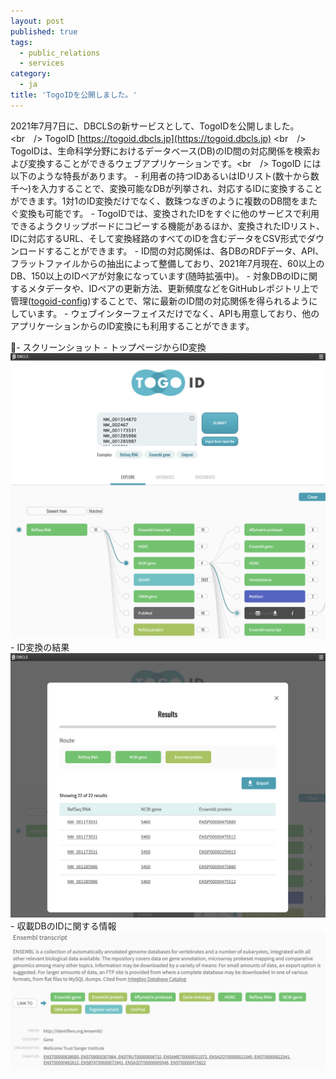 ```yaml
---
layout: post
published: true
tags:
  - public_relations
  - services
category:
  - ja
title: 'TogoIDを公開しました。'
---
```

2021年7月7日に、DBCLSの新サービスとして、TogoIDを公開しました。
<br　/>
TogoID
[https://togoid.dbcls.jp](https://togoid.dbcls.jp)
<br　/>
TogoIDは、生命科学分野におけるデータベース(DB)のID間の対応関係を検索および変換することができるウェブアプリケーションです。<br　/>
TogoID には以下のような特長があります。
    - 利用者の持つIDあるいはIDリスト(数十から数千〜)を入力することで、変換可能なDBが列挙され、対応するIDに変換することができます。1対1のID変換だけでなく、数珠つなぎのように複数のDB間をまたぐ変換も可能です。
    - TogoIDでは、変換されたIDをすぐに他のサービスで利用できるようクリップボードにコピーする機能があるほか、変換されたIDリスト、IDに対応するURL、そして変換経路のすべてのIDを含むデータをCSV形式でダウンロードすることができます。
    - ID間の対応関係は、各DBのRDFデータ、API、フラットファイルからの抽出によって整備しており、2021年7月現在、60以上のDB、150以上のIDペアが対象になっています(随時拡張中)。
    - 対象DBのIDに関するメタデータや、IDペアの更新方法、更新頻度などをGitHubレポジトリ上で管理([togoid-config](https://github.com/dbcls/togoid-config))することで、常に最新のID間の対応関係を得られるようにしています。
    - ウェブインターフェイスだけでなく、APIも用意しており、他のアプリケーションからのID変換にも利用することができます。

- スクリーンショット 
    - トップページからID変換
    ![Fig-1](https://raw.githubusercontent.com/dbcls/website/master/services/images/TogoID_fig-1_20210707.png)
    -  ID変換の結果
    ![Fig-2](https://raw.githubusercontent.com/dbcls/website/master/services/images/TogoID_fig-2_20210707.png)
    -  収載DBのIDに関する情報
    ![Fig-3](https://raw.githubusercontent.com/dbcls/website/master/services/images/TogoID_fig-3_20210707.png)